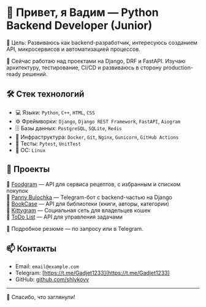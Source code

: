 # 👋 Привет, я Вадим — Python Backend Developer (Junior)

🎯 Цель: Развиваюсь как backend-разработчик, интересуюсь созданием API, микросервисов и автоматизацией процессов.

💼 Сейчас работаю над проектами на Django, DRF и FastAPI. Изучаю архитектуру, тестирование, CI/CD и развиваюсь в сторону production-ready решений.

## 🛠️ Стек технологий

- 💻 Языки: `Python`, `C++`, `HTML`, `CSS`
- ⚙️ Фреймворки: `Django`, `Django REST Framework`, `FastAPI`, `Aiogram`
- 🗄️ Базы данных: `PostgreSQL`, `SQLite`, `Redis`
- 🐳 Инфраструктура: `Docker`, `Git`, `Nginx`, `Gunicorn`, `GitHub Actions`
- 🧪 Тесты: `Pytest`, `UnitTest`
- 🐧 ОС: `Linux`

## 🚀 Проекты

🔹 [Foodgram](https://github.com/shlykovv/foodgram-project-react) — API для сервиса рецептов, с избранным и списком покупок  
🔹 [Panny Bulochka](https://github.com/shlykovv/panny-bulochka) — Telegram-бот с backend-частью на Django  
🔹 [BookCase](https://github.com/shlykovv/BookCase) — API для библиотеки (книги, авторы, категории)  
🔹 [Kittygram](https://github.com/shlykovv/kittygram_final) — Социальная сеть для владельцев кошек  
🔹 [ToDo List](https://github.com/Nikto004/todo-list) — API для управления задачами

📌 Подробное резюме — по запросу или в Telegram.

## 📫 Контакты

- Email: `email@example.com`
- Telegram: [https://t.me/Gadjet1233](https://t.me/Gadjet1233)
- GitHub: [github.com/shlykovv](https://github.com/shlykovv)

---

👀 Спасибо, что заглянули!
